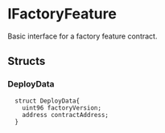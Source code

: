 # IFactoryFeature

Basic interface for a factory feature contract.







## Structs
### DeployData
```solidity
  struct DeployData{
    uint96 factoryVersion;
    address contractAddress;
  }
```


